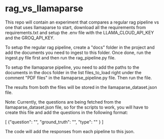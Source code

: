 # rag_vs_llamaparse
This repo will contain an experiment that compares a regular rag pipeline vs one that uses llamaparse
to start, download all the requirements from requirements.txt and 
setup the .env file with the LLAMA_CLOUD_API_KEY and the GROQ_API_KEY.

To setup the regular rag pipeline, create a "docs" folder in the project and add the documents you need to 
ingest to this folder.
Once done, run the ingest.py file first and then run the rag_pipeline.py file.

To setup the llamaparse pipeline, you need to add the paths to the documents in the docs folder in the list 
files_to_load right under the comment "PDF files" in the llamaparse_pipeline.py file. Then run the file. 

The results from both the files will be stored in the llamaparse_dataset.json file.

Note: Currently, the questions are being fetched from the llamaparse_dataset.json file, so for the scripts to work, you
will have to create this file and add the questions in the following format:

[
{"question": "",
"ground_truth": "",
"type": ""
}
]

The code will add the responses from each pipeline to this json.